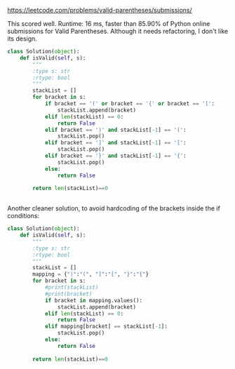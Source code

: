 https://leetcode.com/problems/valid-parentheses/submissions/

This scored well. Runtime: 16 ms, faster than 85.90% of Python online submissions for Valid Parentheses.
Although it needs refactoring, I don't like its design.

```python
class Solution(object):
    def isValid(self, s):
        """
        :type s: str
        :rtype: bool
        """
        stackList = []
        for bracket in s:
            if bracket == '(' or bracket == '{' or bracket == '[':
                stackList.append(bracket)
            elif len(stackList) == 0:
                return False
            elif bracket == ')' and stackList[-1] == '(':
                stackList.pop()
            elif bracket == ']' and stackList[-1] == '[':
                stackList.pop()
            elif bracket == '}' and stackList[-1] == '{':
                stackList.pop()
            else:
                return False
        
        return len(stackList)==0
        
```

Another cleaner solution, to avoid hardcoding of the brackets inside the if conditions:
```python
class Solution(object):
    def isValid(self, s):
        """
        :type s: str
        :rtype: bool
        """
        stackList = []
        mapping = {")":"(", "]":"[", "}":"{"}
        for bracket in s:
            #print(stackList)
            #print(bracket)
            if bracket in mapping.values():
                stackList.append(bracket)
            elif len(stackList) == 0:
                return False
            elif mapping[bracket] == stackList[-1]:
                stackList.pop()
            else:
                return False
        
        return len(stackList)==0
```
